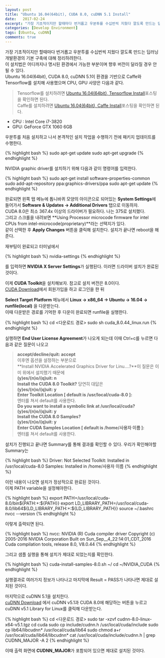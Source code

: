 ```yaml
---
layout: post
title: "Ubuntu 16.04(64bit), CUDA 8.0, cuDNN 5.1 Install"
date:   2017-02-24
excerpt: "가장 기초적이지만 할때마다 번거롭고 우분투를 수십번씩 지웠다 깔도록 만드는 딥러닝 개발환경의 기본 구축에 대해 정리하려한다. Ubuntu 16.04(64bit), CUDA 8.0, cuDNN 5.1이 환경을 기반으로한다."
categories: [Develop Environment]
tags: [Ubuntu, cuDNN]
comments: true
---
```


가장 기초적이지만 할때마다 번거롭고 우분투를 수십번씩 지웠다 깔도록 만드는 딥러닝 개발환경의 기본 구축에 대해 정리하려한다.  
이 설치법은 어디까지나 명시된 환경에서 가능한 부분이며 향후 버전이 달라질 경우 안될 수 있다.  
Ubuntu 16.04(64bit), CUDA 8.0, cuDNN 5.1이 환경을 기반으로 Caffe와 Tensorflow를 설치해 사용했으며 CPU, GPU 사양은 다음과 같다.  

> Tensorflow를 설치하려면 [Ubuntu 16.04(64bit), Tensorflow Install]포스팅을 확인하면 된다.  
Caffe를 설치하려면 [Ubuntu 16.04(64bit), Caffe Install]포스팅을 확인하면 된다.

* CPU : Intel Core i7-3820
* GPU: GeForce GTX 1060 6GB

우분투를 처음 설치하고 나서 본격적인 설치 작업을 수행하기 전에 패키지 업데이트를 수행한다.

{% highlight bash %}
sudo apt-get update
sudo apt-get upgrade
{% endhighlight %}

NVIDIA graphic driver를 설치하기 위해 다음과 같이 명령어를 입력한다.

{% highlight bash %}
sudo apt-get install software-properties-common
sudo add-apt-repository ppa:graphics-drivers/ppa
sudo apt-get update
{% endhighlight %}

완료되면 왼쪽 탭 메뉴에 톱니바퀴 모양의 아이콘으로 되어있는 **System Settings**에 들어가서 **Software & Updates -> Additional Drivers** 탭으로 이동하자.  
CUDA 8.0은 최소 367.4x 이상의 드라이버가 필요하다. 나는 375로 설치했다.  
그리고 스크롤을 내려보면 **Using Processor microcode firmware for intel CPUs from intel-microcode(proprietary)**라는 선택지가 있다.  
같이 선택한 후 **Apply Changes** 버튼을 클릭해 설치한다. 설치가 끝나면 reboot을 해준다.  

재부팅이 완료되고 터미널에서 

{% highlight bash %}
nvidia-settings
{% endhighlight %}

를 입력하면 **NVIDIA X Server Settings**가 실행된다. 이러면 드라이버 설치가 완료된 것이다.  

이제 **CUDA Toolkit**을 설치해보자. 참고로 설치 버전은 8.0이다.  
[CUDA Download]에서 회원가입을 하고 로그인을 한 뒤

**Select Target Platform** 메뉴에서 **Linux -> x86_64 -> Ubuntu -> 16.04 -> runfile(local)** 을 다운받는다.  
이때 다운받은 경로를 기억한 후 다운이 완료되면 runfile을 실행한다.

{% highlight bash %}
cd <다운로드 경로>
sudo sh cuda_8.0.44_linux.run
{% endhighlight %}

실행하면 **End User License Agreement**가 나오게 되는데 이때 Ctrl+c를 누르면
다음과 같은 질문이 나오고
>**accept/decline/quit: accept**  
이후엔 옵션을 설정하는 부분으로  
**Install NVIDIA Accelerated Graphics Driver for Linu....?**이 질문은 이미 위에서 설치했기 때문에  
**(y)es/(n)o/(q)uit: n**  
**Install the CUDA 8.0 Toolkit?** 당연히 대답은  
**(y)es/(n)o/(q)uit: y**  
**Enter Toolkit Location  [ default is /usr/local/cuda-8.0 ]:**  
엔터를 쳐서 default를 사용한다.  
**Do you want to install a symbolic link at /usr/local/cuda?  
(y)es/(n)o/(q)uit: y**  
**Install the CUDA 8.0 Samples?  
(y)es/(n)o/(q)uit: y**  
**Enter CUDA Samples Location  [ default is /home/사용자 이름 ]:**  
엔터를 쳐서 default를 사용한다.  

설치가 진행되고 끝나면 Summary를 통해 결과를 확인할 수 있다.
우리가 확인해야할 Summary는

{% highlight bash %}
Driver: Not Selected
Toolkit: Installed in /usr/local/cuda-8.0
Samples: Installed in /home/사용자 이름
{% endhighlight %}

이런 내용이 나오면 설치가 정상적으로 완료된 것이다.  
이제 PATH variable을 설정해야한다.

{% highlight bash %}
export PATH=/usr/local/cuda-8.0/bin${PATH:+:${PATH}}
export LD_LIBRARY_PATH=/usr/local/cuda-8.0/lib64\${LD_LIBRARY_PATH:+:${LD_LIBRARY_PATH}}
source ~/.bashrc
nvcc --version
{% endhighlight %}

이렇게 출력되면 된다.

{% highlight bash %}
nvcc: NVIDIA (R) Cuda compiler driver
Copyright (c) 2005-2016 NVIDIA Corporation
Built on Sun_Sep__4_22:14:01_CDT_2016
Cuda compilation tools, release 8.0, V8.0.44
{% endhighlight %}

그리고 샘플 실행을 통해 설치가 제대로 되었는지를 확인한다.

{% highlight bash %}
cuda-install-samples-8.0.sh ~/
cd ~/NVIDIA_CUDA
{% endhighlight %}

실행결과로 여러가지 정보가 나타나고 마지막에 Result = PASS가 나타나면 제대로 설치된 것이다.

마지막으로 cuDNN 5.1을 설치한다.  
[cuDNN Download] 에서 cuDNN v5.1과 CUDA 8.0에 해당하는 버튼을 누르고  
cuDNN v5.1 Library for Linux를 클릭해 다운받는다.

{% highlight bash %}
cd <다운로드 경로>
sudo tar -xzvf cudnn-8.0-linux-x64-v5.1.tgz
cd cuda
sudo cp include/cudnn.h /usr/local/cuda/include
sudo cp lib64/libcudnn* /usr/local/cuda/lib64
sudo chmod a+r /usr/local/cuda/lib64/libcudnn*
cat /usr/local/cuda/include/cudnn.h | grep CUDNN_MAJOR -A 2
{% endhighlight %}

이때 출력 화면에
**CUDNN_MAJOR**가 포함되어 있으면 제대로 설치된 것이다.


[Ubuntu 16.04(64bit), Tensorflow Install]: http://yunsangq.github.io/articles/2017-02/tensorflow
[Ubuntu 16.04(64bit), Caffe Install]: http://yunsangq.github.io/articles/2017-02/caffe
[CUDA Download]: https://developer.nvidia.com/cuda-downloads
[cuDNN Download]: https://developer.nvidia.com/rdp/cudnn-download

